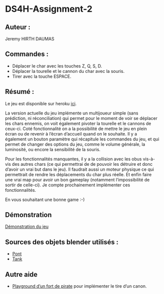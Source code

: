 # DS4H-Assignment-2

## Auteur :
Jeremy HIRTH DAUMAS

## Commandes :
 - Déplacer le char avec les touches Z, Q, S, D.
 - Déplacer la tourelle et le cannon du char avec la souris.
 - Tirer avec la touche ESPACE.

## Résumé :
Le jeu est disponible sur heroku [ici](https://tank-client-babylonjs.herokuapp.com/).

La version actuelle du jeu implémente un multijoueur simple (sans prédiction, ni réconciliation) qui permet pour le moment de voir se déplacer les chars ennemis, on voit également pivoter la tourelle et le cannons de ceux-ci. Coté fonctionnalité on a la possibilité de mettre le jeu en plein écran ou de revenir à l’écran d’accueil quand on le souhaite. Il y a également un bouton paramètre qui récapitule les commandes du jeu, et qui permet de changer des options du jeu, comme le volume générale, la luminosité, ou encore la sensibilité de la souris.

Pour les fonctionnalités manquantes, il y a la collision avec les obus vis-à-vis des autres chars (ce qui permettrai de de pouvoir les détruire et donc d’avoir un vrai but dans le jeu). Il faudrait aussi un moteur physique ce qui permettrait de rendre les déplacements du char plus réelle. Et enfin faire une vrai map pour avoir un bon gameplay (notamment l’impossibilité de sortir de celle-ci). Je compte prochainement implémenter ces fonctionnalités.

En vous souhaitant une bonne game :-)

## Démonstration
[Démonstration du jeu](https://i.ibb.co/cL9JV9z/D-monstration.gif)


## Sources des objets blender utilisés :
 - [Pont](https://www.turbosquid.com/fr/3d-models/free-max-model-bridge/789884)
 - [Tank](https://free3d.com/3d-model/tank-144247.html)

## Autre aide
 - [Playground d’un fort de pirate](https://playground.babylonjs.com/#C21DGD#2) pour implémenter le tire d’un canon.
